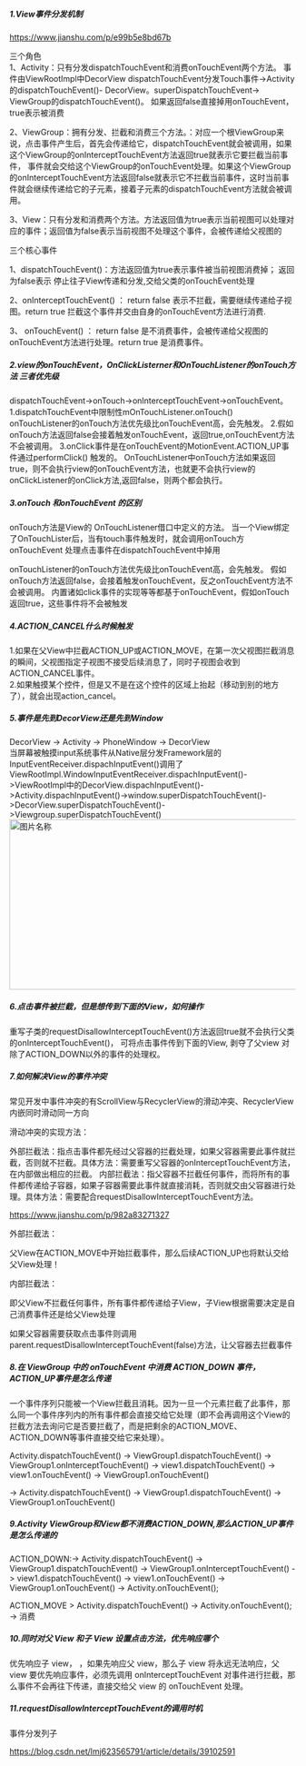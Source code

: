 


#####  1.View事件分发机制

https://www.jianshu.com/p/e99b5e8bd67b


三个角色  
1、Activity：只有分发dispatchTouchEvent和消费onTouchEvent两个方法。  事件由ViewRootImpl中DecorView
dispatchTouchEvent分发Touch事件->Activity的dispatchTouchEvent()-
DecorView。superDispatchTouchEvent-> ViewGroup的dispatchTouchEvent()。
如果返回false直接掉用onTouchEvent，true表示被消费

2、ViewGroup：拥有分发、拦截和消费三个方法。：对应一个根ViewGroup来说，点击事件产生后，首先会传递给它，dispatchTouchEvent就会被调用，如果这个ViewGroup的onInterceptTouchEvent方法返回true就表示它要拦截当前事件， 事件就会交给这个ViewGroup的onTouchEvent处理。如果这个ViewGroup的onInterceptTouchEvent方法返回false就表示它不拦截当前事件，这时当前事件就会继续传递给它的子元素，接着子元素的dispatchTouchEvent方法就会被调用。

3、View：只有分发和消费两个方法。方法返回值为true表示当前视图可以处理对应的事件；返回值为false表示当前视图不处理这个事件，会被传递给父视图的

三个核心事件

1、dispatchTouchEvent()：方法返回值为true表示事件被当前视图消费掉； 返回为false表示 停止往子View传递和分发,交给父类的onTouchEvent处理

2、onInterceptTouchEvent() ： return false 表示不拦截，需要继续传递给子视图。return true 拦截这个事件并交由自身的onTouchEvent方法进行消费.

3、 onTouchEvent() ： return false 是不消费事件，会被传递给父视图的onTouchEvent方法进行处理。return true 是消费事件。




##### 2.view的onTouchEvent，OnClickListerner和OnTouchListener的onTouch方法 三者优先级

 dispatchTouchEvent->onTouch->onInterceptTouchEvent->onTouchEvent。  
1.dispatchTouchEvent中限制性mOnTouchListener.onTouch()  onTouchListener的onTouch方法优先级比onTouchEvent高，会先触发。
2.假如onTouch方法返回false会接着触发onTouchEvent，返回true,onTouchEvent方法不会被调用。
3.onClick事件是在onTouchEvent的MotionEvent.ACTION_UP事件通过performClick() 触发的。 OnTouchListener中onTouch方法如果返回true，则不会执行view的onTouchEvent方法，也就更不会执行view的onClickListener的onClick方法,返回false，则两个都会执行。



##### 3.onTouch 和onTouchEvent 的区别
onTouch方法是View的 OnTouchListener借口中定义的方法。
当一个View绑定了OnTouchLister后，当有touch事件触发时，就会调用onTouch方
onTouchEvent  处理点击事件在dispatchTouchEvent中掉用


 onTouchListener的onTouch方法优先级比onTouchEvent高，会先触发。
 假如onTouch方法返回false，会接着触发onTouchEvent，反之onTouchEvent方法不会被调用。
 内置诸如click事件的实现等等都基于onTouchEvent，假如onTouch返回true，这些事件将不会被触发



##### 4.ACTION_CANCEL什么时候触发
1.如果在父View中拦截ACTION_UP或ACTION_MOVE，在第一次父视图拦截消息的瞬间，父视图指定子视图不接受后续消息了，同时子视图会收到ACTION_CANCEL事件。  
2.如果触摸某个控件，但是又不是在这个控件的区域上抬起（移动到别的地方了），就会出现action_cancel。


##### 5.事件是先到DecorView还是先到Window
DecorView -> Activity -> PhoneWindow -> DecorView  
当屏幕被触摸input系统事件从Native层分发Framework层的InputEventReceiver.dispachInputEvent()调用了ViewRootImpl.WindowInputEventReceiver.dispachInputEvent()->ViewRootImpl中的DecorView.dispachInputEvent()->Activity.dispachInputEvent()->window.superDispatchTouchEvent()->DecorView.superDispatchTouchEvent()->Viewgroup.superDispatchTouchEvent()
 <img src="../../img/viewfenfa1.png" width = "600" height = "300" alt="图片名称" align=center />






#####  6.点击事件被拦截，但是想传到下面的View，如何操作
重写子类的requestDisallowInterceptTouchEvent()方法返回true就不会执行父类的onInterceptTouchEvent()， 可将点击事件传到下面的View, 剥夺了父view 对除了ACTION_DOWN以外的事件的处理权。



#####  7.如何解决View的事件冲突




常见开发中事件冲突的有ScrollView与RecyclerView的滑动冲突、RecyclerView内嵌同时滑动同一方向


滑动冲突的实现方法：

外部拦截法：指点击事件都先经过父容器的拦截处理，如果父容器需要此事件就拦截，否则就不拦截。具体方法：需要重写父容器的onInterceptTouchEvent方法，在内部做出相应的拦截。
内部拦截法：指父容器不拦截任何事件，而将所有的事件都传递给子容器，如果子容器需要此事件就直接消耗，否则就交由父容器进行处理。具体方法：需要配合requestDisallowInterceptTouchEvent方法。

https://www.jianshu.com/p/982a83271327


外部拦截法：

父View在ACTION_MOVE中开始拦截事件，那么后续ACTION_UP也将默认交给父View处理！


内部拦截法：

即父View不拦截任何事件，所有事件都传递给子View，子View根据需要决定是自己消费事件还是给父View处理


如果父容器需要获取点击事件则调用 parent.requestDisallowInterceptTouchEvent(false)方法，让父容器去拦截事件



##### 8.在 ViewGroup 中的 onTouchEvent 中消费 ACTION_DOWN 事件，ACTION_UP事件是怎么传递

一个事件序列只能被一个View拦截且消耗。因为一旦一个元素拦截了此事件，那么同一个事件序列内的所有事件都会直接交给它处理（即不会再调用这个View的拦截方法去询问它是否要拦截了，而是把剩余的ACTION_MOVE、ACTION_DOWN等事件直接交给它来处理）。

Activity.dispatchTouchEvent() -> ViewGroup1.dispatchTouchEvent() -> ViewGroup1.onInterceptTouchEvent() -> view1.dispatchTouchEvent() -> view1.onTouchEvent() -> ViewGroup1.onTouchEvent()


-> Activity.dispatchTouchEvent()
-> ViewGroup1.dispatchTouchEvent()
-> ViewGroup1.onTouchEvent()



##### 9.Activity ViewGroup和View都不消费ACTION_DOWN,那么ACTION_UP事件是怎么传递的

ACTION_DOWN:-> Activity.dispatchTouchEvent() -> ViewGroup1.dispatchTouchEvent() -> ViewGroup1.onInterceptTouchEvent() -> view1.dispatchTouchEvent() -> view1.onTouchEvent() -> ViewGroup1.onTouchEvent() -> Activity.onTouchEvent();

ACTION_MOVE > Activity.dispatchTouchEvent()
-> Activity.onTouchEvent();
-> 消费




#####  10.同时对父 View 和子 View 设置点击方法，优先响应哪个
 优先响应子 view， ，如果先响应父 view，那么子 view 将永远无法响应，父 view 要优先响应事件，必须先调用 onInterceptTouchEvent 对事件进行拦截，那么事件不会再往下传递，直接交给父 view 的 onTouchEvent 处理。




#####  11.requestDisallowInterceptTouchEvent的调用时机


事件分发列子

https://blog.csdn.net/lmj623565791/article/details/39102591


